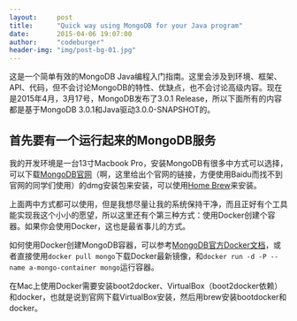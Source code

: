 ```yaml
---
layout:     post
title:      "Quick way using MongoDB for your Java program"
date:       2015-04-06 19:07:00
author:     "codeburger"
header-img: "img/post-bg-01.jpg"
---
```


<p>这是一个简单有效的MongoDB Java编程入门指南。这里会涉及到环境、框架、API、代码，但不会讨论MongoDB的特性、优缺点，也不会讨论高级内容。现在是2015年4月，3月17号，MongoDB发布了3.0.1 Release，所以下面所有的内容都是基于MongoDB 3.0.1和Java驱动3.0.0-SNAPSHOT的。</p>

<h2 class="section-heading">首先要有一个运行起来的MongoDB服务</h2>

<p>我的开发环境是一台13寸Macbook Pro，安装MongoDB有很多中方式可以选择，可以下载<a href="http://www.mongodb.org/">MongoDB官网</a>（啊，这里给出个官网的链接，方便使用Baidu而找不到官网的同学们使用）的dmg安装包来安装，可以使用<a href="http://brew.sh/">Home Brew</a>来安装。</p>

<p>上面两中方式都可以使用，但是我想尽量让我的系统保持干净，而且正好有个工具能实现我这个小小的愿望，所以这里还有个第三种方式：使用Docker创建个容器。如果你会使用Docker，这也是最省事儿的方式。</p>

<p>如何使用Docker创建MongoDB容器，可以参考<a href="https://registry.hub.docker.com/_/mongo/">MongoDB官方Docker文档</a>，或者直接使用<code>docker pull mongo</code>下载Docker最新镜像，和<code>docker run -d -P --name a-mongo-container mongo</code>运行容器。</p>

<p>在Mac上使用Docker需要安装boot2docker、VirtualBox（boot2docker依赖）和docker，也就是说到官网下载VirtualBox安装，然后用brew安装bootdocker和docker。</p>

